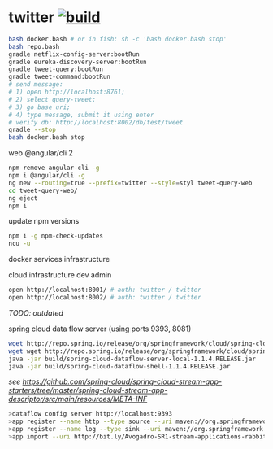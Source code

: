 twitter [![build](https://travis-ci.org/daggerok/twitter.svg?branch=master)](https://travis-ci.org/daggerok/twitter)
=======

```bash
bash docker.bash # or in fish: sh -c 'bash docker.bash stop'
bash repo.bash
gradle netflix-config-server:bootRun
gradle eureka-discovery-server:bootRun
gradle tweet-query:bootRun
gradle tweet-command:bootRun
# send message:
# 1) open http://localhost:8761;
# 2) select query-tweet;
# 3) go base uri;
# 4) type message, submit it using enter
# verify db: http://localhost:8002/db/test/tweet
gradle --stop
bash docker.bash stop
```

web @angular/cli
2
```bash
npm remove angular-cli -g
npm i @angular/cli -g
ng new --routing=true --prefix=twitter --style=styl tweet-query-web
cd tweet-query-web/
ng eject
npm i
```

update npm versions

```bash
npm i -g npm-check-updates
ncu -u
```

docker services infrastructure

cloud infrastructure dev admin

```bash
open http://localhost:8001/ # auth: twitter / twitter
open http://localhost:8002/ # auth: twitter / twitter
```

*TODO: outdated*

spring cloud data flow server (using ports 9393, 8081)

```bash
wget http://repo.spring.io/release/org/springframework/cloud/spring-cloud-dataflow-server-local/1.1.4.RELEASE/spring-cloud-dataflow-server-local-1.1.4.RELEASE.jar -P build
wget wget http://repo.spring.io/release/org/springframework/cloud/spring-cloud-dataflow-shell/1.1.4.RELEASE/spring-cloud-dataflow-shell-1.1.4.RELEASE.jar -P build
java -jar build/spring-cloud-dataflow-server-local-1.1.4.RELEASE.jar
java -jar build/spring-cloud-dataflow-shell-1.1.4.RELEASE.jar
```

*see https://github.com/spring-cloud/spring-cloud-stream-app-starters/tree/master/spring-cloud-stream-app-descriptor/src/main/resources/META-INF*

```bash
>dataflow config server http://localhost:9393
>app register --name http --type source --uri maven://org.springframework.cloud.stream.app:http-source-rabbit:1.1.2.BUILD-SNAPSHOT
>app register --name log --type sink --uri maven://org.springframework.cloud.stream.app:log-sink-rabbit:1.1.2.BUILD-SNAPSHOT
>app import --uri http://bit.ly/Avogadro-SR1-stream-applications-rabbit-maven

```
